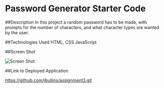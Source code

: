 # Password Generator Starter Code
##Description
In this project a random password has to be made, with prompts for the number of characters, and what character types are wanted by the user.

##Technologies Used
HTML, CSS JavaScript

##Screen Shot

![Screen Shot](https://github.com/jbullins/assignment3/blob/main/Screen%20Shot%202022-05-22%20at%209.25.45%20PM.png)

##Link to Deployed Application

https://github.com/jbullins/assignment3.git
